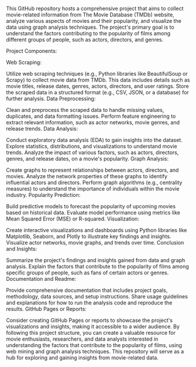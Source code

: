This GitHub repository hosts a comprehensive project that aims to collect movie-related information from The Movie Database (TMDb) website, analyze various aspects of movies and their popularity, and visualize the data using graph analysis techniques. The project's primary goal is to understand the factors contributing to the popularity of films among different groups of people, such as actors, directors, and genres.

Project Components:

Web Scraping:

Utilize web scraping techniques (e.g., Python libraries like BeautifulSoup or Scrapy) to collect movie data from TMDb. This data includes details such as movie titles, release dates, genres, actors, directors, and user ratings.
Store the scraped data in a structured format (e.g., CSV, JSON, or a database) for further analysis.
Data Preprocessing:

Clean and preprocess the scraped data to handle missing values, duplicates, and data formatting issues.
Perform feature engineering to extract relevant information, such as actor networks, movie genres, and release trends.
Data Analysis:

Conduct exploratory data analysis (EDA) to gain insights into the dataset. Explore statistics, distributions, and visualizations to understand movie trends.
Analyze the impact of various factors, such as actors, directors, genres, and release dates, on a movie's popularity.
Graph Analysis:

Create graphs to represent relationships between actors, directors, and movies. Analyze the network properties of these graphs to identify influential actors and directors.
Perform graph algorithms (e.g., centrality measures) to understand the importance of individuals within the movie industry.
Popularity Prediction:

Build predictive models to forecast the popularity of upcoming movies based on historical data.
Evaluate model performance using metrics like Mean Squared Error (MSE) or R-squared.
Visualization:

Create interactive visualizations and dashboards using Python libraries like Matplotlib, Seaborn, and Plotly to illustrate key findings and insights.
Visualize actor networks, movie graphs, and trends over time.
Conclusion and Insights:

Summarize the project's findings and insights gained from data and graph analysis.
Explain the factors that contribute to the popularity of films among specific groups of people, such as fans of certain actors or genres.
Documentation and Readme:

Provide comprehensive documentation that includes project goals, methodology, data sources, and setup instructions.
Share usage guidelines and explanations for how to run the analysis code and reproduce the results.
GitHub Pages or Reports:

Consider creating GitHub Pages or reports to showcase the project's visualizations and insights, making it accessible to a wider audience.
By following this project structure, you can create a valuable resource for movie enthusiasts, researchers, and data analysts interested in understanding the factors that contribute to the popularity of films, using web mining and graph analysis techniques. This repository will serve as a hub for exploring and gaining insights from movie-related data.
